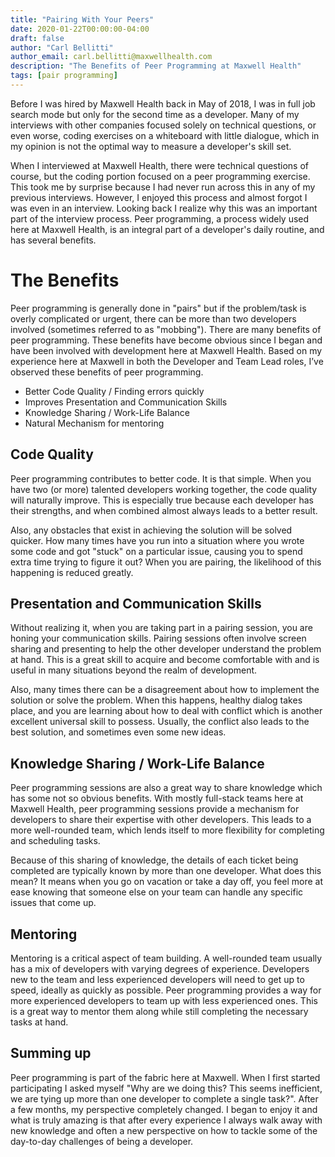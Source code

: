 ```yaml
---
title: "Pairing With Your Peers"
date: 2020-01-22T00:00:00-04:00
draft: false
author: "Carl Bellitti"
author_email: carl.bellitti@maxwellhealth.com
description: "The Benefits of Peer Programming at Maxwell Health"
tags: [pair programming]
---
```


Before I was hired by Maxwell Health back in May of 2018, I was in full job search mode but only for the second time as a developer. Many of my interviews with other companies focused solely on technical questions, or even worse, coding exercises on a whiteboard with little dialogue, which in my opinion is not the optimal way to measure a developer's skill set.

When I interviewed at Maxwell Health, there were technical questions of course, but the coding portion focused on a peer programming exercise. This took me by surprise because I had never run across this in any of my previous interviews. However, I enjoyed this process and almost forgot I was even in an interview. Looking back I realize why this was an important part of the interview process. Peer programming, a process widely used here at Maxwell Health, is an integral part of a developer's daily routine, and has several benefits.

# The Benefits

Peer programming is generally done in "pairs" but if the problem/task is overly complicated or urgent, there can be more than two developers involved (sometimes referred to as "mobbing"). There are many benefits of peer programming. These benefits have become obvious since I began and have been involved with development here at Maxwell Health. Based on my experience here at Maxwell in both the Developer and Team Lead roles, I’ve observed these benefits of peer programming.

*   Better Code Quality / Finding errors quickly
*   Improves Presentation and Communication Skills
*   Knowledge Sharing / Work-Life Balance
*   Natural Mechanism for mentoring

## Code Quality

Peer programming contributes to better code. It is that simple. When you have two (or more) talented developers working together, the code quality will naturally improve. This is especially true because each developer has their strengths, and when combined almost always leads to a better result.

Also, any obstacles that exist in achieving the solution will be solved quicker. How many times have you run into a situation where you wrote some code and got "stuck" on a particular issue, causing you to spend extra time trying to figure it out? When you are pairing, the likelihood of this happening is reduced greatly.
 
## Presentation and Communication Skills

Without realizing it, when you are taking part in a pairing session, you are honing your communication skills. Pairing sessions often involve screen sharing and presenting to help the other developer understand the problem at hand. This is a great skill to acquire and become comfortable with and is useful in many situations beyond the realm of development.

Also, many times there can be a disagreement about how to implement the solution or solve the problem. When this happens, healthy dialog takes place, and you are learning about how to deal with conflict which is another excellent universal skill to possess. Usually, the conflict also leads to the best solution, and sometimes even some new ideas.


## Knowledge Sharing / Work-Life Balance

Peer programming sessions are also a great way to share knowledge which has some not so obvious benefits. With mostly full-stack teams here at Maxwell Health, peer programming sessions provide a mechanism for developers to share their expertise with other developers. This leads to a more well-rounded team, which lends itself to more flexibility for completing and scheduling tasks.

Because of this sharing of knowledge, the details of each ticket being completed are typically known by more than one developer. What does this mean? It means when you go on vacation or take a day off, you feel more at ease knowing that someone else on your team can handle any specific issues that come up.


## Mentoring

Mentoring is a critical aspect of team building. A well-rounded team usually has a mix of developers with varying degrees of experience. Developers new to the team and less experienced developers will need to get up to speed, ideally as quickly as possible. Peer programming provides a way for more experienced developers to team up with less experienced ones. This is a great way to mentor them along while still completing the necessary tasks at hand.

## Summing up

Peer programming is part of the fabric here at Maxwell. When I first started participating I asked myself "Why are we doing this? This seems inefficient, we are tying up more than one developer to complete a single task?". After a few months, my perspective completely changed.
I began to enjoy it and what is truly amazing is that after every experience I always walk away with new knowledge and often a new perspective on how to tackle some of the day-to-day challenges of being a developer.


